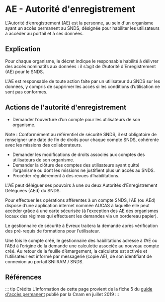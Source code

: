# AE - Autorité d'enregistrement
<!-- SPDX-License-Identifier: MPL-2.0 -->

L'Autorité d’enregistrement (AE) est la personne, au sein d'un organisme ayant un accès permanent au SNDS, désignée pour habiliter les utilisateurs à accéder au portail et à ses données.

## Explication

Pour chaque organisme, le décret indique le responsable habilité à délivrer des accès nominatifs aux données : il s’agit de l’Autorité d’Enregistrement (AE) pour le SNDS. 

L'AE est responsable de toute action faite par un utilisateur du SNDS sur les données, y compris de supprimer les accès si les conditions d’utilisation ne sont pas conformes. 

## Actions de l'autorité d'enregistrement

- Demander l’ouverture d’un compte pour les utilisateurs de son organisme.

Note : Conformément au référentiel de sécurité SNDS, il est obligatoire de renseigner une date de fin de droits pour chaque compte SNDS, cohérente avec les missions des collaborateurs. 

- Demander les modifications de droits associés aux comptes des utilisateurs de son organisme.
- Demander la clôture des comptes des utilisateurs ayant quitté l’organisme ou dont les missions ne justifient plus un accès au SNDS.
- Procéder régulièrement à des revues d’habilitations.

L'AE peut déléguer ses pouvoirs à une ou deux Autorités d’Enregistrement Déléguées (AEd) du SNDS.

Pour effectuer les opérations afférentes à un compte SNDS, l’AE (ou AEd) dispose d’une application internet nommée AUCAS à laquelle elle peut accéder grâce à une carte sécurisée (à l’exception des AE des organismes locaux des régimes qui effectuent les demandes via un bordereau papier).

Le gestionnaire de sécurité à Evreux traitera la demande après vérification des pré-requis de formations pour l’utilisateur.

Une fois le compte créé, le gestionnaire des habilitations adresse à l’AE ou l’AEd à l’origine de la demande une calculette associée au nouveau compte créé. 
Au retour de la feuille d’émargement, la calculette est activée et l’utilisateur est informé par messagerie (copie AE), de son identifiant de connexion au portail SNIIRAM / SNDS. 

## Références

::: tip Crédits
L'information de cette page provient de la fiche 5 du [guide d'accès permanent](https://documentation-snds.health-data-hub.fr/files/Cnam/2019-07_Cnam_Guide_pedagogique_SNDS_acces_permanents_MPL-2.0.docx) publié par la Cnam en juillet 2019
:::